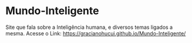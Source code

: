 # Mundo-Inteligente
Site que fala sobre a Inteligência humana, e diversos temas ligados a mesma.
Acesse o Link: https://gracianohucui.github.io/Mundo-Inteligente/
